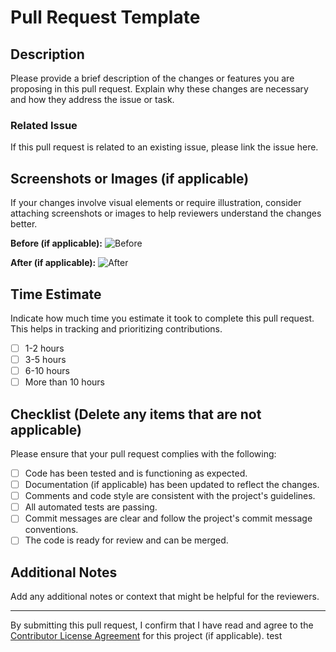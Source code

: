 # Pull Request Template

## Description
Please provide a brief description of the changes or features you are proposing in this pull request. Explain why these changes are necessary and how they address the issue or task.

### Related Issue
If this pull request is related to an existing issue, please link the issue here.

## Screenshots or Images (if applicable)
If your changes involve visual elements or require illustration, consider attaching screenshots or images to help reviewers understand the changes better.

**Before (if applicable):**
![Before](link_to_image)

**After (if applicable):**
![After](link_to_image)

## Time Estimate
Indicate how much time you estimate it took to complete this pull request. This helps in tracking and prioritizing contributions.

- [ ] 1-2 hours
- [ ] 3-5 hours
- [ ] 6-10 hours
- [ ] More than 10 hours

## Checklist (Delete any items that are not applicable)
Please ensure that your pull request complies with the following:

- [ ] Code has been tested and is functioning as expected.
- [ ] Documentation (if applicable) has been updated to reflect the changes.
- [ ] Comments and code style are consistent with the project's guidelines.
- [ ] All automated tests are passing.
- [ ] Commit messages are clear and follow the project's commit message conventions.
- [ ] The code is ready for review and can be merged.

## Additional Notes
Add any additional notes or context that might be helpful for the reviewers.

---

By submitting this pull request, I confirm that I have read and agree to the [Contributor License Agreement](link_to_license) for this project (if applicable).
test
